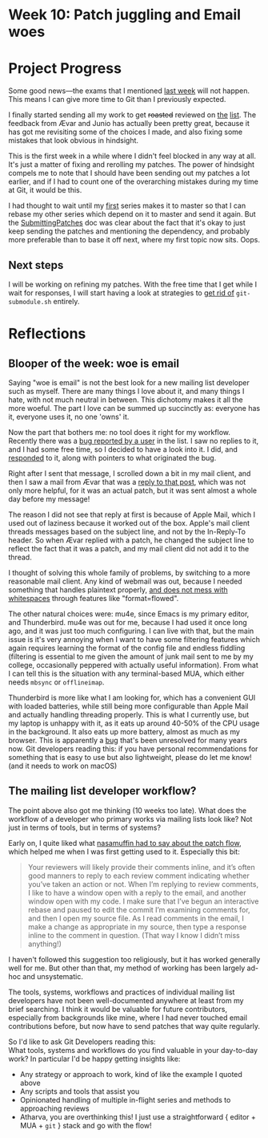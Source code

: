 # Week 10: Patch juggling and Email woes

# Project Progress

Some good news—the exams that I mentioned [last week](week10) will not happen. This means I can give more time to Git than I previously expected.

I finally started sending all my work to get ~~roasted~~ reviewed on [the](https://lore.kernel.org/git/20210722112143.97944-1-raykar.ath@gmail.com/) [list](https://lore.kernel.org/git/20210722134012.99457-1-raykar.ath@gmail.com/). The feedback from Ævar and Junio has actually been pretty great, because it has got me revisiting some of the choices I made, and also fixing some mistakes that look obvious in hindsight.

This is the first week in a while where I didn't feel blocked in any way at all. It's just a matter of fixing and rerolling my patches. The power of hindsight compels me to note that I should have been sending out my patches a lot earlier, and if I had to count one of the overarching mistakes during my time at Git, it would be this.

I had thought to wait until my [first](https://lore.kernel.org/git/20210615145745.33382-1-raykar.ath@gmail.com/) series makes it to master so that I can rebase my other series which depend on it to master and send it again. But the [SubmittingPatches](https://git-scm.com/docs/SubmittingPatches) doc was clear about the fact that it's okay to just keep sending the patches and mentioning the dependency, and probably more preferable than to base it off next, where my first topic now sits. Oops.

## Next steps

I will be working on refining my patches. With the free time that I get while I wait for responses, I will start having a look at strategies to [get rid of](https://lore.kernel.org/git/nycvar.QRO.7.76.6.2011191327320.56@tvgsbejvaqbjf.bet/) `git-submodule.sh` entirely.

# Reflections

## Blooper of the week: woe is email

Saying "woe is email" is not the best look for a new mailing list developer such as myself. There are many things I love about it, and many things I hate, with not much neutral in between. This dichotomy makes it all the more woeful. The part I love can be summed up succinctly as: everyone has it, everyone uses it, no one 'owns' it.

Now the part that bothers me: no tool does it right for my workflow. Recently there was a [bug reported by a user](https://lore.kernel.org/git/CAFSh4Uyr5v9Ao-j0j7yO_HkUZSovBmSg7ADia7XCNZfsspFUYg@mail.gmail.com/) in the list. I saw no replies to it, and I had some free time, so I decided to have a look into it. I did, and [responded](https://lore.kernel.org/git/3D8703D8-54E6-4CF0-9E9F-CCAFFAA8914C@gmail.com/) to it, along with pointers to what originated the bug.

Right after I sent that message, I scrolled down a bit in my mail client, and then I saw a mail from Ævar that was a [reply to that post](https://lore.kernel.org/git/patch-1.1-fc26c46d39-20210722T140648Z-avarab@gmail.com/), which was not only more helpful, for it was an actual patch, but it was sent almost a whole day before my message!

The reason I did not see that reply at first is because of Apple Mail, which I used out of laziness because it worked out of the box. Apple's mail client threads messages based on the subject line, and not by the In-Reply-To header. So when Ævar replied with a patch, he changed the subject line to reflect the fact that it was a patch, and my mail client did not add it to the thread.

I thought of solving this whole family of problems, by switching to a more reasonable mail client. Any kind of webmail was out, because I needed something that handles plaintext properly, [and does not mess with whitespaces](https://git-scm.com/docs/SubmittingPatches#send-patches) through features like "format=flowed".

The other natural choices were: mu4e, since Emacs is my primary editor, and Thunderbird. mu4e was out for me, because I had used it once long ago, and it was just too much configuring. I can live with that, but the main issue is it's very annoying when I want to have some filtering features which again requires learning the format of the config file and endless fiddling (filtering is essential to me given the amount of junk mail sent to me by my college, occasionally peppered with actually useful information). From what I can tell this is the situation with any terminal-based MUA, which either needs `mbsync` or `offlineimap`.

Thunderbird is more like what I am looking for, which has a convenient GUI with loaded batteries, while still being more configurable than Apple Mail and actually handling threading properly. This is what I currently use, but my laptop is unhappy with it, as it eats up around 40-50% of the CPU usage in the background. It also eats up more battery, almost as much as my browser. This is apparently a [bug](https://bugzilla.mozilla.org/show_bug.cgi?id=1305207) that's been unresolved for many years now. Git developers reading this: if you have personal recommendations for something that is easy to use but also lightweight, please do let me know! (and it needs to work on macOS)

## The mailing list developer workflow?

The point above also got me thinking (10 weeks too late). What does the workflow of a developer who primary works via mailing lists look like? Not just in terms of tools, but in terms of systems?

Early on, I quite liked what [nasamuffin had to say about the patch flow](https://nasamuffin.github.io/git/open-source/email/code-review/2019/05/22/how-i-learned-to-love-email-patches.html), which helped me when I was first getting used to it. Especially this bit:

> Your reviewers will likely provide their comments inline, and it’s often good manners to reply to each review comment indicating whether you’ve taken an action or not. When I’m replying to review comments, I like to have a window open with a reply to the email, and another window open with my code. I make sure that I’ve begun an interactive rebase and paused to edit the commit I’m examining comments for, and then I open my source file. As I read comments in the email, I make a change as appropriate in my source, then type a response inline to the comment in question. (That way I know I didn’t miss anything!)

I haven't followed this suggestion too religiously, but it has worked generally well for me. But other than that, my method of working has been largely ad-hoc and unsystematic.

The tools, systems, workflows and practices of individual mailing list developers have not been well-documented anywhere at least from my brief searching. I think it would be valuable for future contributors, especially from backgrounds like mine, where I had never touched email contributions before, but now have to send patches that way quite regularly.

So I'd like to ask Git Developers reading this:  
What tools, systems and workflows do you find valuable in your day-to-day work? In particular I'd be happy getting insights like:

- Any strategy or approach to work, kind of like the example I quoted above
- Any scripts and tools that assist you
- Opinionated handling of multiple in-flight series and methods to approaching reviews
- Atharva, you are overthinking this! I just use a straightforward { editor + MUA + `git` } stack and go with the flow!
